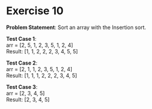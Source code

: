 # Exercise 10

**Problem Statement**: Sort an array with the Insertion sort.

**Test Case 1**:
<br />arr = [2, 5, 1, 2, 3, 5, 1, 2, 4]
<br />Result: [1, 1, 2, 2, 2, 3, 4, 5, 5]

**Test Case 2**:
<br />arr = [2, 1, 1, 2, 3, 5, 1, 2, 4]
<br />Result: [1, 1, 1, 2, 2, 2, 3, 4, 5]

**Test Case 3**:
<br />arr = [2, 3, 4, 5]
<br />Result: [2, 3, 4, 5]
